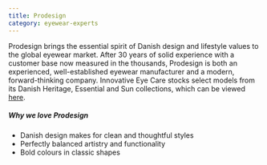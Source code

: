 ```yaml
---
title: Prodesign
category: eyewear-experts
---
```


<div class="employee-heading">
Prodesign brings the essential spirit of Danish design and lifestyle values to the global eyewear market. After 30 years of solid experience with a customer base now measured in the thousands, Prodesign is both an experienced, well-established eyewear manufacturer and a modern, forward-thinking company. Innovative Eye Care stocks select models from its Danish Heritage, Essential and Sun  collections, which can be viewed <a href="http://prodesigndenmark.com/collections/">here</a>.
</div>

##### Why we love Prodesign

- Danish design makes for clean and thoughtful styles
- Perfectly balanced artistry and functionality
- Bold colours in classic shapes
